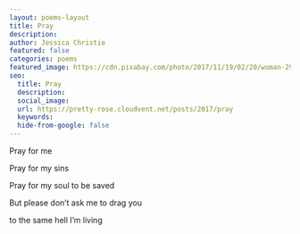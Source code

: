 ```yaml
---
layout: poems-layout
title: Pray
description:
author: Jessica Christie
featured: false
categories: poems
featured_image: https://cdn.pixabay.com/photo/2017/11/19/02/20/woman-2961723_960_720.jpg
seo:
  title: Pray
  description:
  social_image:
  url: https://pretty-rose.cloudvent.net/posts/2017/pray
  keywords:
  hide-from-google: false
---
```

Pray for me

Pray for my sins

Pray for my soul to be saved

But please don’t ask me to drag you

to the same hell I’m living

&nbsp;
